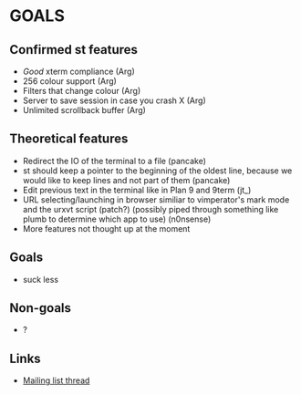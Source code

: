 GOALS
=====

Confirmed st features
----------------------
* _Good_ xterm compliance (Arg)
* 256 colour support (Arg)
* Filters that change colour (Arg)
* Server to save session in case you crash X (Arg)
* Unlimited scrollback buffer (Arg)

Theoretical features
--------------------
* Redirect the IO of the terminal to a file (pancake)
* st should keep a pointer to the beginning of the oldest line, because we
  would like to keep lines and not part of them (pancake)
* Edit previous text in the terminal like in Plan 9 and 9term (jt_)
* URL selecting/launching in browser similiar to vimperator's mark mode and the
  urxvt script (patch?) (possibly piped through something like plumb to
  determine which app to use) (n0nsense)
* More features not thought up at the moment

Goals
-----
* suck less

Non-goals
---------
- ?

Links
-----
* [Mailing list thread](http://lists.suckless.org/dev/0908/0868.html)
